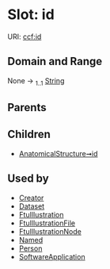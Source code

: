 
# Slot: id




URI: [ccf:id](http://purl.org/ccf/id)


## Domain and Range

None &#8594;  <sub>1..1</sub> [String](types/String.md)

## Parents


## Children

 *  [AnatomicalStructure➞id](AnatomicalStructure_id.md)

## Used by

 * [Creator](Creator.md)
 * [Dataset](Dataset.md)
 * [FtuIllustration](FtuIllustration.md)
 * [FtuIllustrationFile](FtuIllustrationFile.md)
 * [FtuIllustrationNode](FtuIllustrationNode.md)
 * [Named](Named.md)
 * [Person](Person.md)
 * [SoftwareApplication](SoftwareApplication.md)
